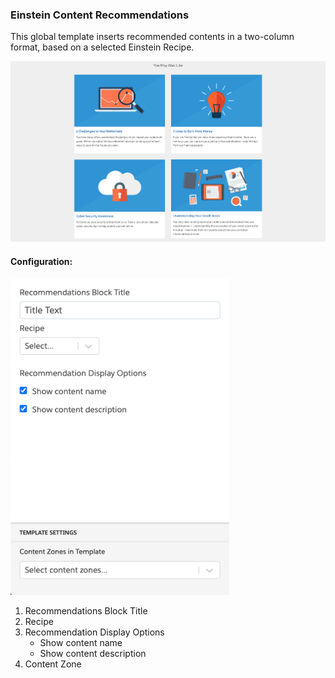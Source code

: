 ### Einstein Content Recommendations

This global template inserts recommended contents in a two-column format, based on a selected Einstein Recipe.

![Einstein Content Recommendations Template](template.png)

#### Configuration:
<img src="config.png" alt="Einstein Content Recommendations Configuration" width="350px"/>

1. Recommendations Block Title
2. Recipe
3. Recommendation Display Options
    - Show content name
    - Show content description
4. Content Zone